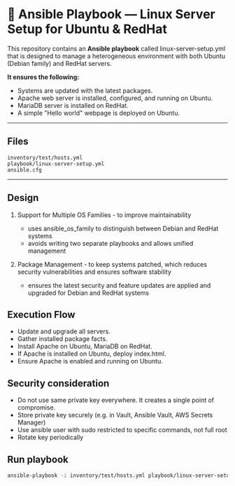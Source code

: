 # 📜 Ansible Playbook — Linux Server Setup for Ubuntu & RedHat

This repository contains an **Ansible playbook** called linux-server-setup.yml that is designed to manage a heterogeneous environment with both Ubuntu (Debian family) and RedHat servers.

**It ensures the following:**

* Systems are updated with the latest packages.
* Apache web server is installed, configured, and running on Ubuntu.
* MariaDB server is installed on RedHat.
* A simple "Hello world" webpage is deployed on Ubuntu.

---

## Files
```
inventory/test/hosts.yml
playbook/linux-server-setup.yml
ansible.cfg
```

---

## Design
1. Support for Multiple OS Families - to improve maintainability
    - uses ansible_os_family to distinguish between Debian and RedHat systems
    - avoids writing two separate playbooks and allows unified management

2. Package Management - to keep systems patched, which reduces security vulnerabilities and ensures software stability
    - ensures the latest security and feature updates are applied and upgraded for Debian and RedHat systems

## Execution Flow
- Update and upgrade all servers.
- Gather installed package facts.
- Install Apache on Ubuntu, MariaDB on RedHat.
- If Apache is installed on Ubuntu, deploy index.html.
- Ensure Apache is enabled and running on Ubuntu.

## Security consideration
- Do not use same private key everywhere. It creates a single point of compromise.
- Store private key securely (e.g. in Vault, Ansible Vault, AWS Secrets Manager)
- Use ansible user with sudo restricted to specific commands, not full root
- Rotate key periodically

## Run playbook
```bash
ansible-playbook -i inventory/test/hosts.yml playbook/linux-server-setup.yml
```

